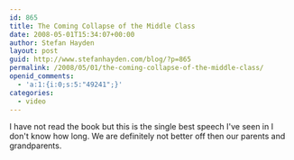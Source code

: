 ```yaml
---
id: 865
title: The Coming Collapse of the Middle Class
date: 2008-05-01T15:34:07+00:00
author: Stefan Hayden
layout: post
guid: http://www.stefanhayden.com/blog/?p=865
permalink: /2008/05/01/the-coming-collapse-of-the-middle-class/
openid_comments:
  - 'a:1:{i:0;s:5:"49241";}'
categories:
  - video
---
```

I have not read the book but this is the single best speech I've seen in I don't know how long. We are definitely not better off then our parents and grandparents.

<object width="425" height="355"><param name="movie" value="http://www.youtube.com/v/akVL7QY0S8A&hl=en"></param><param name="wmode" value="transparent"></param><embed src="http://www.youtube.com/v/akVL7QY0S8A&hl=en" type="application/x-shockwave-flash" wmode="transparent" width="425" height="355"></embed></object>